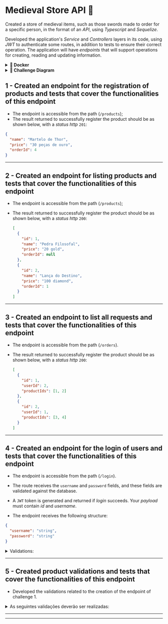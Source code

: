 # Medieval Store API 🚀

Created a store of medieval items, such as those swords made to order for a specific person, in the format of an _API_, using _Typescript_ and _Sequelize_.

Developed the application's _Service_ and _Controllers_ layers in its code, using _JWT_ to authenticate some routes, in addition to tests to ensure their correct operation. The application will have _endpoints_ that will support operations for creating, reading and updating information.


<details>
  <summary><strong>🐳 Docker</strong></summary>

> Run the `app-trybesmith` and `db` services with the command `docker-compose up -d --build`.

- These services will start up a container named `trybesmith_api` and another named `trybesmith_db`.

  > Run the `npm run db:reset` command (this command will work only after creating the requested types in the requirement) to create the database, the tables that will be used and populate them.

  > Use the command `docker exec -it trybesmith_api bash` to enter the container.
  > 
- To view the nodemon logs in your terminal use the following commands:

  > `docker ps`: to view the active containers and get the `CONTAINER ID`;

  > `docker logs -f <container_id>`: to view your server logs with nodemon;

</details>

</details>

<details>
  <summary><strong>🎲 Challenge Diagram </strong></summary>
  O banco de dados do projeto segue a estrutura abaixo:

  <img src="images/diagram-der.png" height="200px" />

</details>


## 1 - Created an endpoint for the registration of products and tests that cover the functionalities of this endpoint

- The endpoint is accessible from the path (`/products`);
- The result returned to successfully register the product should be as shown below, with a _status http_ `201`:

```json
{
  "name": "Martelo de Thor",
  "price": "30 peças de ouro",
  "orderId": 4
}
```

---

## 2 - Created an endpoint for listing products and tests that cover the functionalities of this endpoint

- The endpoint is accessible from the path (`/products`);
- The result returned to successfully register the product should be as shown below, with a _status http_ `200`:

  ```json
  [
    {
      "id": 1,
      "name": "Pedra Filosofal",
      "price": "20 gold",
      "orderId": null
    },
    {
      "id": 2,
      "name": "Lança do Destino",
      "price": "100 diamond",
      "orderId": 1
    }
  ]
  ```

---

## 3 - Created an endpoint to list all requests and tests that cover the functionalities of this endpoint

- The endpoint is accessible from the path (`/orders`).
- The result returned to successfully register the product should be as shown below, with a _status http_ `200`:


  ```json
  [
    {
      "id": 1,
      "userId": 2,
      "productIds": [1, 2]
    },
    {
      "id": 2,
      "userId": 1,
      "productIds": [3, 4]
    }
  ]
  ```

---

## 4 - Created an endpoint for the login of users and tests that cover the functionalities of this endpoint

- The endpoint is accessible from the path  (`/login`).

- The route receives the `username` and `password` fields, and these fields are validated against the database.

- A `JWT` token is generated and returned if _login_ succeeds. Your _payload_ must contain _id_ and _username_.

-  The endpoint receives the following structure:

```json
{
  "username": "string",
  "password": "string"
}
```

<details>
 <summary>Validations:</summary>

> 👉  If the _login_ does not have the "username" field, the result returned should be an http_status_ `400`: 

  ```json
  { "message": "\"username\" and \"password\" are required" }
  ```

  - If the _login_ does not have the "password" field, the result returned should be a _status http_ `400`:

  ```json
  { "message": "\"username\" and \"password\" are required" }
  ```

  -If the _login_ has a username that does not exist in the database it will be considered invalid and the result returned should be a _status http_ `401`:

  ```json
  { "message": "Username or password invalid" }
  ```

  - If the login has a password that does not match the password saved in the database, it is considered invalid and the result returned should be a _status http_ `401`:

  ```json
  { "message": "Username or password invalid" }
  ```

  - If the login was successful, the result should be a _status http_ `200` and should return a _token_ in the format below (the _token_ does not need to be exactly like this):

  ```json
  {
    "token": "eyJhbGciOiJIUzI1NiIsInR5cCI6IkpXVCJ9.eyJpZCI6MSwidXNlcm5hbWUiOiJIYWdhciIsImlhdCI6MTY4Njc1NDc1Nn0.jqAuJkcLp0RuvrOd4xKxtj_lm3Z3-73gQQ9IVmwE5gA"
  }
```

</details>

---

## 5 - Created product validations and tests that cover the functionalities of this endpoint

- Developed the validations related to the creation of the endpoint of challenge 1.

<details close>

  <summary>As seguintes validações deverão ser realizadas:</summary>

  <br>

> 👉 For name

  - If the "name" field is not informed, the result returned should be a _status http_ `400`:

  ```json
  { "message": "\"name\" is required" }
  ```

  - If the field "name" is not of type `string`, the result returned should be a _status http_ `422`:

  ```json
  { "message": "\"name\" must be a string" }
  ```

  - If the "name" field is not a string longer than 2 characters, the result returned should be a _status http_ `422`:

  ```json
  { "message": "\"name\" length must be at least 3 characters long" }
  ```

> 👉 For price

  - If the "price" field is not informed, the result returned should be a _status http_ `400` and

  ```json
  { "message": "\"price\" is required" }
  ```

  - If the "price" field is not of type `string`, the result returned should be a _status http_ `422`:

  ```json
  { "message": "\"price\" must be a string" }
  ```

  - If the "price" field is not a string of more than 2 characters, the result returned should be a _status http_ `422`:

  ```json
  { "message": "\"price\" length must be at least 3 characters long" }
  ```

</details>

---


---
